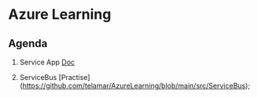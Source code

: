 # Azure Learning

## Agenda
1) Service App [Doc](https://github.com/telamar/AzureLearning/blob/main/docs/AZ-204_App_Service.pdf)

2) ServiceBus
[Practise] (https://github.com/telamar/AzureLearning/blob/main/src/ServiceBus);